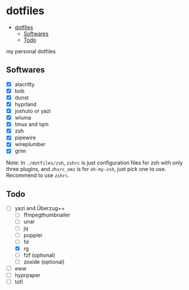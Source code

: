 # dotfiles

<!--toc:start-->
- [dotfiles](#dotfiles)
  - [Softwares](#softwares)
  - [Todo](#todo)
<!--toc:end-->

my personal dotfiles

## Softwares

- [x] alacritty
- [x] bob
- [x] dunst
- [x] hyprland
- [x] joshuto or yazi
- [x] wluma
- [x] tmux and tqm
- [x] zsh
- [x] pipewire
- [x] wireplumber
- [x] grim

Note: In `./dotfiles/zsh`, `zshrc` is just configuration files for zsh with only three plugins, and `zhsrc_omz` is for `oh-my-zsh`, just pick one to use. Recommend to use `zshrc`.

## Todo

- [ ] yazi and Überzug++
    - [ ] ffmpegthumbnailer
    - [ ] unar
    - [ ] jq
    - [ ] poppler
    - [ ] fd
    - [x] rg
    - [ ] fzf (optional)
    - [ ] zoxide (optional)
- [ ] eww
- [ ] hyprpaper
- [ ] tofi

